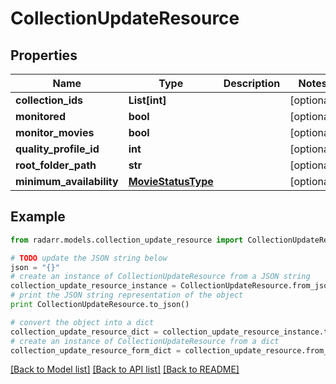 # CollectionUpdateResource


## Properties

Name | Type | Description | Notes
------------ | ------------- | ------------- | -------------
**collection_ids** | **List[int]** |  | [optional] 
**monitored** | **bool** |  | [optional] 
**monitor_movies** | **bool** |  | [optional] 
**quality_profile_id** | **int** |  | [optional] 
**root_folder_path** | **str** |  | [optional] 
**minimum_availability** | [**MovieStatusType**](MovieStatusType.md) |  | [optional] 

## Example

```python
from radarr.models.collection_update_resource import CollectionUpdateResource

# TODO update the JSON string below
json = "{}"
# create an instance of CollectionUpdateResource from a JSON string
collection_update_resource_instance = CollectionUpdateResource.from_json(json)
# print the JSON string representation of the object
print CollectionUpdateResource.to_json()

# convert the object into a dict
collection_update_resource_dict = collection_update_resource_instance.to_dict()
# create an instance of CollectionUpdateResource from a dict
collection_update_resource_form_dict = collection_update_resource.from_dict(collection_update_resource_dict)
```
[[Back to Model list]](../README.md#documentation-for-models) [[Back to API list]](../README.md#documentation-for-api-endpoints) [[Back to README]](../README.md)


